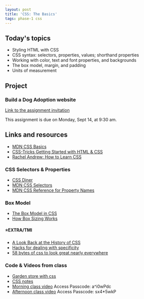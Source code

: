 ```yaml
---
layout: post
title: 'CSS: The Basics'
tags: phase-1 css
---
```


## Today's topics

- Styling HTML with CSS
- CSS syntax: selectors, properties, values; shorthand properties
- Working with color, text and font properties, and backgrounds
- The box model, margin, and padding
- Units of measurement

## Project

### Build a Dog Adoption website

[Link to the assignment invitation](https://classroom.github.com/a/1qFmrO9f)

This assignment is due on Monday, Sept 14, at 9:30 am.

## Links and resources

- [MDN CSS Basics](https://developer.mozilla.org/en-US/docs/Learn/Getting_started_with_the_web/CSS_basics)
- [CSS-Tricks Getting Started with HTML & CSS](https://css-tricks.com/guides/beginner/)
- [Rachel Andrew: How to Learn CSS](https://www.smashingmagazine.com/2019/01/how-to-learn-css/)

### CSS Selectors & Properties

- [CSS Diner](https://flukeout.github.io/)
- [MDN CSS Selectors](https://developer.mozilla.org/en-US/docs/Web/CSS/CSS_Selectors)
- [MDN CSS Reference for Property Names](https://developer.mozilla.org/en-US/docs/Web/CSS/Reference)

### Box Model
- [The Box Model in CSS](https://adamschwartz.co/magic-of-css/chapters/1-the-box/)
- [How Box Sizing Works](https://piccalil.li/tutorial/how-css-box-sizing-works/)

#### ⭐️EXTRA/TMI

- [A Look Back at the History of CSS](https://css-tricks.com/look-back-history-css/)
- [Hacks for dealing with specificity](https://csswizardry.com/2014/07/hacks-for-dealing-with-specificity/)
- [58 bytes of css to look great nearly everywhere](https://jrl.ninja/etc/1/)

### Code & Videos from class

- [Garden store with css](https://github.com/momentum-team-5/examples/tree/main/garden-store-css)
- [CSS notes](https://github.com/momentum-team-5/notes/blob/main/css.md)
- [Morning class video](https://us02web.zoom.us/rec/share/V_7K43ksFhMJ3dlANegiv3psyEaU4_R_jQR8-MHRj1GKhO4oSzZOVuJJgQ_qOkti.owp71hJ80KpwbXG6) Access Passcode: a^i0wPdc
- [Afternoon class video](https://us02web.zoom.us/rec/share/qyoglU8156Lm_RtFkbRllBt3L76UP1Wbz2cYPP1cCxvywJmKaNKAfSIeGXJPBY7d.jJMclLv_uo_kPAOm) Access Passcode: sx4\*5wkP


